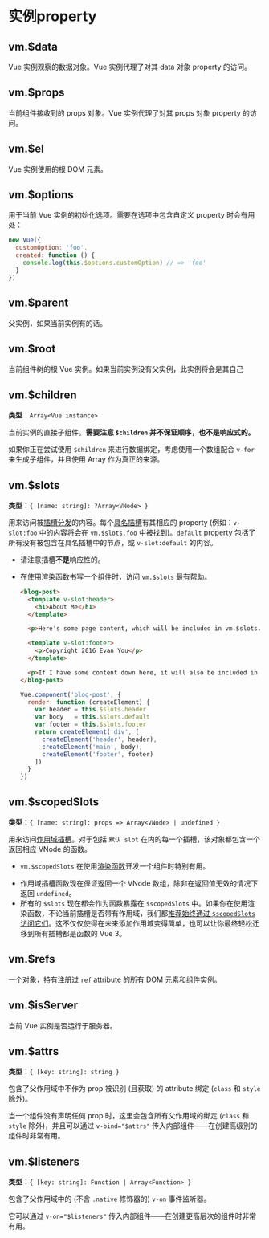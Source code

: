 # 实例property

## vm.$data

Vue 实例观察的数据对象。Vue 实例代理了对其 data 对象 property 的访问。

## vm.$props

当前组件接收到的 props 对象。Vue 实例代理了对其 props 对象 property 的访问。

## vm.$el

Vue 实例使用的根 DOM 元素。

## vm.$options

用于当前 Vue 实例的初始化选项。需要在选项中包含自定义 property 时会有用处：

```javascript
new Vue({
  customOption: 'foo',
  created: function () {
    console.log(this.$options.customOption) // => 'foo'
  }
})
```

## vm.$parent

父实例，如果当前实例有的话。

## vm.$root

当前组件树的根 Vue 实例。如果当前实例没有父实例，此实例将会是其自己

## vm.$children

**类型**：`Array<Vue instance>`

当前实例的直接子组件。**需要注意 `$children` 并不保证顺序，也不是响应式的。**

如果你正在尝试使用 `$children` 来进行数据绑定，考虑使用一个数组配合 `v-for` 来生成子组件，并且使用 Array 作为真正的来源。

## vm.$slots

**类型**：`{ [name: string]: ?Array<VNode> }`

用来访问被[插槽分发](https://cn.vuejs.org/v2/guide/components.html#通过插槽分发内容)的内容。每个[具名插槽](https://cn.vuejs.org/v2/guide/components-slots.html#具名插槽)有其相应的 property (例如：`v-slot:foo` 中的内容将会在 `vm.$slots.foo` 中被找到)。`default` property 包括了所有没有被包含在具名插槽中的节点，或 `v-slot:default` 的内容。

* 请注意插槽**不是**响应性的。

* 在使用[渲染函数](https://cn.vuejs.org/v2/guide/render-function.html)书写一个组件时，访问 `vm.$slots` 最有帮助。

  ```html
  <blog-post>
    <template v-slot:header>
      <h1>About Me</h1>
    </template>
  
    <p>Here's some page content, which will be included in vm.$slots.default, because it's not inside a named slot.</p>
  
    <template v-slot:footer>
      <p>Copyright 2016 Evan You</p>
    </template>
  
    <p>If I have some content down here, it will also be included in vm.$slots.default.</p>.
  </blog-post>
  ```

  ```javascript
  Vue.component('blog-post', {
    render: function (createElement) {
      var header = this.$slots.header
      var body   = this.$slots.default
      var footer = this.$slots.footer
      return createElement('div', [
        createElement('header', header),
        createElement('main', body),
        createElement('footer', footer)
      ])
    }
  })
  ```

## vm.$scopedSlots

**类型**：`{ [name: string]: props => Array<VNode> | undefined }`

用来访问[作用域插槽](https://cn.vuejs.org/v2/guide/components-slots.html#作用域插槽)。对于包括 `默认 slot` 在内的每一个插槽，该对象都包含一个返回相应 VNode 的函数。

* `vm.$scopedSlots` 在使用[渲染函数](https://cn.vuejs.org/v2/guide/render-function.html)开发一个组件时特别有用。

- 作用域插槽函数现在保证返回一个 VNode 数组，除非在返回值无效的情况下返回 `undefined`。
- 所有的 `$slots` 现在都会作为函数暴露在 `$scopedSlots` 中。如果你在使用渲染函数，不论当前插槽是否带有作用域，我们都<u>推荐始终通过 `$scopedSlots` 访问它们</u>。这不仅仅使得在未来添加作用域变得简单，也可以让你最终轻松迁移到所有插槽都是函数的 Vue 3。

## vm.$refs

一个对象，持有注册过 [`ref` attribute](https://cn.vuejs.org/v2/api/#ref) 的所有 DOM 元素和组件实例。

## vm.$isServer

当前 Vue 实例是否运行于服务器。

## vm.$attrs

**类型**：`{ [key: string]: string }`

包含了父作用域中不作为 prop 被识别 (且获取) 的 attribute 绑定 (`class` 和 `style` 除外)。

当一个组件没有声明任何 prop 时，这里会包含所有父作用域的绑定 (`class` 和 `style` 除外)，并且可以通过 `v-bind="$attrs"` 传入内部组件——在创建高级别的组件时非常有用。

## vm.$listeners

**类型**：`{ [key: string]: Function | Array<Function> }`

包含了父作用域中的 (不含 `.native` 修饰器的) `v-on` 事件监听器。

它可以通过 `v-on="$listeners"` 传入内部组件——在创建更高层次的组件时非常有用。